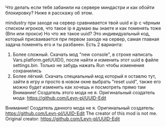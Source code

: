 Что делать если тебя забанили на сервере миндастри и как обойти блокировку? Ниже я расскажу об этом.

mindustry при заходе на сервер сравнивается твой uuid и ip с чёрным списком игроков, что такое ip я думаю вы знаете и как поменять тоже (Впн или прокси)
Но что же такое uuid? Это индивидуальный код, который присваивается при первом заходе на сервер, самая главная задача поменять его и ты разбанен. Есть 2 варианта:
1. Более сложный. Скачать мод "new console", в строке написать Vars.platform.getUUID(), после найти и изменить этот uuid в файле settings.bin. Только не забудь нажать Run чтобы изменения сохранились
2. Более лёгкий. Скачать специальный мод который я оставлю тут, зайти в игру и просто в новом окне выбрать "reset uuid", также его можно будет изменить как хочешь и посмотреть прямо там 
Внимание! Создатель этого мода не я. Оригинальный создатель мода: https://github.com/Leyn-pl/UUID-Edit

Внимание! Создатель данного мода не я. Оригинальный создатель: https://github.com/Leyn-pl/UUID-Edit
The creator of this mod is not me. Original creator: https://github.com/Leyn-pl/UUID-Edit

